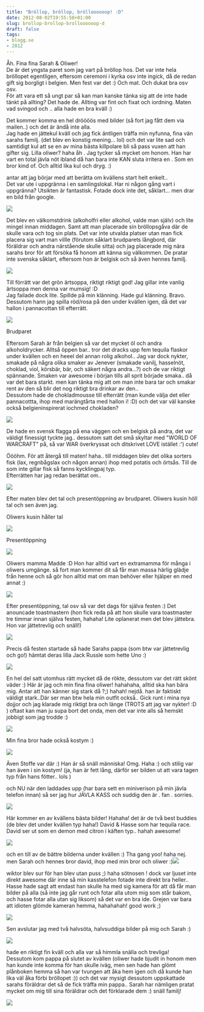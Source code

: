 ```yaml
---
title: "Bröllop, bröllop, brölloooooop! :D"
date: 2012-08-02T19:55:58+01:00
slug: brollop-brollop-brolloooooop-d
draft: false
tags:
- blogg.se
- 2012
---
```

Åh. Fina fina Sarah & Oliwer!  
De är det yngsta paret som jag vart på bröllop hos. Det var inte hela bröllopet egentligen, eftersom ceremoni i kyrka osv inte ingick, då de redan gift sig borgligt i belgien. Men fest var det :) Och mat. Och dukat bra osv osv.  
För att vara ett så ungt par så kan man kanske tänka sig att de inte hade tänkt på allting? Det hade de. Allting var fint och fixat och iordning. Maten vad svingod och .. alla hade en bra kväll :)

Det kommer komma en hel dröööös med bilder (så fort jag fått dem via mailen..) och det är ändå inte alla.  
Jag hade en jättekul kväll och jag fick äntligen träffa min nyfunna, fina vän sarahs familj. (det blev en konstig mening... lol) och det var lite sad och samtidigt kul att se en av mina bästa killpolare bli så pass vuxen att han gifter sig. Lilla oliwer? haha åh . Jag tycker så mycket om honom. Han har vart en total jävla nöt ibland då han bara inte KAN sluta irritera en . Som en bror kind of. Och alltid lika kul och dryg. :)  
  
antar att jag börjar med att berätta om kvällens start helt enkelt..  
Det var ute i uppgränna i en samlingslokal. Har ni någon gång vart i uppgränna? Utsikten är fantastisk. Fotade dock inte det, såklart... men drar en bild från google.

![](/assets/images/blogg.se/utsikt-fran-brahehus-3_501ab668e087c33dc500004b.jpg)

Det blev en välkomstdrink (alkoholfri eller alkohol, valde man själv) och lite mingel innan middagen. Samt att man placerade sin bröllopsgåva där de skulle vara och tog sin plats. Det var inte utvalda platser utan man fick placera sig vart man villle (förutom såklart brudparets långbord, där föräldrar och andra närstående skulle sitta) och jag placerade mig nära sarahs bror för att försöka få honom att känna sig välkommen. De pratar inte svenska såklart, eftersom hon är belgisk och så även hennes familj.

![](/assets/images/blogg.se/wp_003289_501ab8e8ddf2b3334c000127.jpg)

  
Till förrätt var det grön ärtsoppa, riktigt riktigt god! Jag gillar inte vanlig ärtsoppa men denna var mumsig! :D   
Jag failade dock lite. Spillde på min klänning. Hade gul klänning. Bravo.  
Dessutom hann jag spilla röd/rosa på den under kvällen igen, då det var hallon i pannacottan till efterrätt.  
  
![](/assets/images/blogg.se/photo_000b34f6-8a4c-afb9-b0dd-7ad393699c84_501abb54e087c307ed0001df.jpg)

Brudparet

  
Eftersom Sarah är från belgien så var det mycket öl och andra alkoholdrycker. Alltså öppen bar.. tror det dracks upp fem tequila flaskor under kvällen och en heeel del annan rolig alkohol.. Jag var dock nykter, smakade på några olika smaker av Jenever (smakade vanilj, hasselnöt, choklad, viol, körsbär, bär, och säkert några andra...?) och de var riktigt spännande. Smaken var awesome i början tills all sprit började smaka.. då var det bara starkt. men kan tänka mig att om man inte bara tar och smakar rent av den så blir det nog riktigt bra drinkar av den..  
Dessutom hade de chokladmousse till efterrätt (man kunde välja det eller pannacottta, ihop med marängtårta med hallon i! :D) och det var väl kanske också belgieninspirerat iochmed chokladen?  
  

![](/assets/images/blogg.se/wp_003299_501abb6ce087c3284800014c.jpg)

  
De hade en svensk flagga på ena väggen och en belgisk på andra, det var väldigt finessigt tyckte jag.. dessutom satt det små skyltar med "WORLD OF WARCRAFT" på, så var WAR överkryssat och ditskrivet LOVE istället :') cute!

Öööhm. För att återgå till maten! haha.. till middagen blev det olika sorters fisk (lax, regnbågslax och någon annan) ihop med potatis och örtsås. Till de som inte gillar fisk så fanns kycklingpaj typ.  
Efterrätten har jag redan berättat om..

  
![](/assets/images/blogg.se/wp_003294_501ab974ddf2b3664c00000d.jpg)  
  
Efter maten blev det tal och presentöppning av brudparet. Oliwers kusin höll tal och sen även jag.

Oliwers kusin håller tal

![](/assets/images/blogg.se/wp_003307_501abb87ddf2b33f55000113.jpg)

Presentöppning

![](https://cdn1.cdnme.se/cdn/9-1/701517/images/2012/wp_003315_501abb9d9606ee1ae600010e.jpg)

Oliwers mamma Madde :D Hon har alltid vart en extramamma för många i oliwers umgänge. så fort man kommer dit så får man massa härlig glädje från henne och så gör hon alltid mat om man behöver eller hjälper en med annat :)

![](/assets/images/blogg.se/photo_a4612abd-557b-17bc-b15c-0c916f8d4abd_501ab956e087c33dc5000091.jpg)

Efter presentöppning, tal osv så var det dags för själva festen :) Det anouncade toastmastern (hon fick reda på att hon skulle vara toastmaster tre timmar innan själva festen, hahaha! Lite oplanerat men det blev jättebra. Hon var jättetrevlig och snäll!)

![](/assets/images/blogg.se/wp_003305_501abbe4ddf2b3664c000049.jpg)

Precis då festen startade så hade Sarahs pappa (som btw var jättetrevlig och go!) hämtat deras lilla Jack Russle som hette Uno :)  
  

![](/assets/images/blogg.se/wp_003318_501abc1f9606ee625700022a.jpg)

En hel del satt utomhus rätt mycket då de rökte, dessutom var det rätt skönt väder :) Här är jag och min fina fina oliwer! hahahaha, alltid ska han bära mig. Antar att han känner sig stark då ?;) hahah! nejdå. han är faktiskt väldigt stark..Där ser man btw hela min outfit också.. Gick runt i mina nya dojjor och jag klarade mig riktigt bra och länge (TROTS att jag var nykter! :D ) oftast kan man ju supa bort det onda, men det var inte alls så hemskt jobbigt som jag trodde :) 

![](/assets/images/blogg.se/wp_003342_501abc8ee087c3466e0000c1.jpg)

Min fina bror hade också kostym :)

![](/assets/images/blogg.se/wp_003343_501abca0e087c3466e0000c3.jpg)

Även Stoffe var där :) Han är så snäll människa! Omg. Haha :) och stilig var han även i sin kostym! (ja, han är fett lång, därför ser bilden ut att vara tagen typ från hans fötter.. lols )

och NU när den laddades upp (har bara sett en miniverison på min jävla telefon innan) så ser jag hur JÄVLA KASS och suddig den är . fan . sorries. 

![](/assets/images/blogg.se/wp_003349_501abce29606ee503f00000e.jpg)

Här kommer en av kvällens bästa bilder! Hahaha! det är de två best buddies (de blev det under kvällen typ haha!) David & Hasse som har tequila race. David ser ut som en demon med citron i käften typ.. hahah awesome!

![](/assets/images/blogg.se/wp_003350_501abdd8ddf2b379d500000d.jpg)

och en till av de bättre bilderna under kvällen :) Tha gang yoo! haha nej. men Sarah och hennes bror david, ihop med min bror och oliwer :)![](/assets/images/blogg.se/wp_003352_501abe0be087c36551000023.jpg)

wiktor blev sur för han blev utan puss ;) haha sötnosen ! dock var ljuset inte direkt awesome där inne så min kasstelefon fotade inte direkt bra heller.. Hasse hade sagt att endast han skulle ha med sig kamera för att då får man bilder på alla (så inte jag går runt och fotar alla utom mig som står bakom, och hasse fotar alla utan sig liksom) så det var en bra ide. Grejen var bara att idioten glömde kameran hemma, hahahahah! good work ;)  
  

![](/assets/images/blogg.se/wp_003355_501abe6de087c34a2f0000fd.jpg)

Sen avslutar jag med två halvsöta, halvsuddiga bilder på mig och Sarah :)

![](/assets/images/blogg.se/wp_003358_501abeee9606ee593400000f.jpg)  
  
hade en riktigt fin kväll och alla var så himmla snälla och trevliga!  
Dessutom kom pappa på slutet av kvällen (oliwer hade bjudit in honom men han kunde inte komma för han skulle iväg, men sen hade han glömt plånboken hemma så han var tvungen att åka hem igen och då kunde han lika väl åka förbi bröllopet :)) och det var mysigt dessutom uppskattade sarahs föräldrar det så de fick träffa min pappa.. Sarah har nämligen pratat mycket om mig till sina föräldrar och det förklarade dem :) snäll familj!

![](/assets/images/blogg.se/wp_003357_501abf0ee087c33cb6000137.jpg)